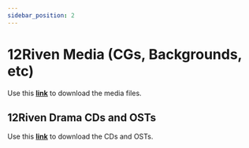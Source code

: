 ```yaml
---
sidebar_position: 2
---
```


# 12Riven Media (CGs, Backgrounds, etc)

Use this **[link](https://dggwv1n7k10fk.cloudfront.net/media/12Riven.zip)** to download the media files.

## 12Riven Drama CDs and OSTs

Use this **[link](https://dggwv1n7k10fk.cloudfront.net/osts/12Riven.zip)** to download the CDs and OSTs.
